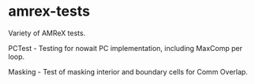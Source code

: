 # amrex-tests

Variety of AMReX tests.

PCTest - Testing for nowait PC implementation, including MaxComp per loop.

Masking - Test of masking interior and boundary cells for Comm Overlap. 
